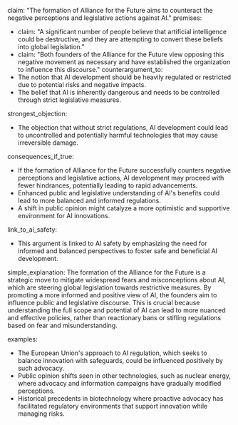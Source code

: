 claim: "The formation of Alliance for the Future aims to counteract the negative perceptions and legislative actions against AI."
premises:
  - claim: "A significant number of people believe that artificial intelligence could be destructive, and they are attempting to convert these beliefs into global legislation."
  - claim: "Both founders of the Alliance for the Future view opposing this negative movement as necessary and have established the organization to influence this discourse."
counterargument_to:
  - The notion that AI development should be heavily regulated or restricted due to potential risks and negative impacts.
  - The belief that AI is inherently dangerous and needs to be controlled through strict legislative measures.

strongest_objection:
  - The objection that without strict regulations, AI development could lead to uncontrolled and potentially harmful technologies that may cause irreversible damage.

consequences_if_true:
  - If the formation of Alliance for the Future successfully counters negative perceptions and legislative actions, AI development may proceed with fewer hindrances, potentially leading to rapid advancements.
  - Enhanced public and legislative understanding of AI's benefits could lead to more balanced and informed regulations.
  - A shift in public opinion might catalyze a more optimistic and supportive environment for AI innovations.

link_to_ai_safety:
  - This argument is linked to AI safety by emphasizing the need for informed and balanced perspectives to foster safe and beneficial AI development.

simple_explanation:
  The formation of the Alliance for the Future is a strategic move to mitigate widespread fears and misconceptions about AI, which are steering global legislation towards restrictive measures. By promoting a more informed and positive view of AI, the founders aim to influence public and legislative discourse. This is crucial because understanding the full scope and potential of AI can lead to more nuanced and effective policies, rather than reactionary bans or stifling regulations based on fear and misunderstanding.

examples:
  - The European Union's approach to AI regulation, which seeks to balance innovation with safeguards, could be influenced positively by such advocacy.
  - Public opinion shifts seen in other technologies, such as nuclear energy, where advocacy and information campaigns have gradually modified perceptions.
  - Historical precedents in biotechnology where proactive advocacy has facilitated regulatory environments that support innovation while managing risks.